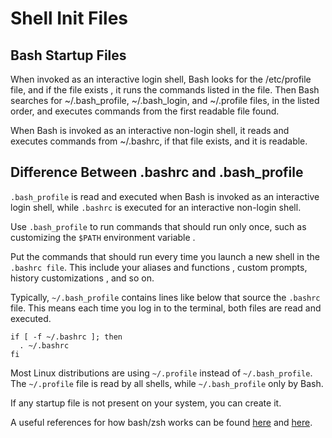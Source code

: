 # Shell Init Files

## Bash Startup Files

When invoked as an interactive login shell, Bash looks for the /etc/profile file, and if the file exists , it runs the commands listed in the file. Then Bash searches for ~/.bash_profile, ~/.bash_login, and ~/.profile files, in the listed order, and executes commands from the first readable file found.

When Bash is invoked as an interactive non-login shell, it reads and executes commands from ~/.bashrc, if that file exists, and it is readable.

## Difference Between .bashrc and .bash_profile

`.bash_profile` is read and executed when Bash is invoked as an interactive login shell, while `.bashrc` is executed for an interactive non-login shell.

Use `.bash_profile` to run commands that should run only once, such as customizing the `$PATH` environment variable .

Put the commands that should run every time you launch a new shell in the `.bashrc file`. This include your aliases and functions , custom prompts, history customizations , and so on.

Typically, `~/.bash_profile` contains lines like below that source the `.bashrc` file. This means each time you log in to the terminal, both files are read and executed.

```
if [ -f ~/.bashrc ]; then
  . ~/.bashrc
fi
```

Most Linux distributions are using `~/.profile` instead of `~/.bash_profile`. The `~/.profile` file is read by all shells, while `~/.bash_profile` only by Bash.

If any startup file is not present on your system, you can create it.

A useful references for how bash/zsh works can be found [here][1] and [here][2].

[1]: https://medium.com/@rajsek/zsh-bash-startup-files-loading-order-bashrc-zshrc-etc-e30045652f2e

[2]: https://unix.stackexchange.com/questions/71253/what-should-shouldnt-go-in-zshenv-zshrc-zlogin-zprofile-zlogout
